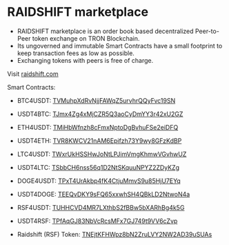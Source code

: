 # RAIDSHIFT marketplace

* RAIDSHIFT marketplace is an order book based decentralized Peer-to-Peer token exchange on TRON Blockchain.
* Its ungoverned and immutable Smart Contracts have a small footprint to keep transaction fees as low as possible.
* Exchanging tokens with peers is free of charge.

Visit [raidshift.com](http://raidshift.com)

Smart Contracts:
* BTC4USDT: [TVMuhpXdRvNjjFAWqZ5urvhrQQyFvc19SN](https://tronscan.io/#/contract/TVMuhpXdRvNjjFAWqZ5urvhrQQyFvc19SN/code)
* USDT4BTC: [TJmx4Zg4xMjCZR5Q3aoCyDmYY3r42xU2GZ](https://tronscan.io/#/contract/TJmx4Zg4xMjCZR5Q3aoCyDmYY3r42xU2GZ/code)

* ETH4USDT: [TMiHbWfnzh8cFmxNptoDgBvhuFSe2eiDFQ](https://tronscan.io/#/contract/TMiHbWfnzh8cFmxNptoDgBvhuFSe2eiDFQ/code)
* USDT4ETH: [TVR8KWCV21nAM6Epifzh73Y9wy8GFzKdBP](https://tronscan.io/#/contract/TVR8KWCV21nAM6Epifzh73Y9wy8GFzKdBP/code)

* LTC4USDT: [TWxrUkHSSHwJoNtLPJimVmgKhmwVGvhwUZ](https://tronscan.io/#/contract/TWxrUkHSSHwJoNtLPJimVmgKhmwVGvhwUZ/code)
* USDT4LTC: [TSbbCH6nss56q1D2NtSKquuNPYZ2ZDyKZg](https://tronscan.io/#/contract/TSbbCH6nss56q1D2NtSKquuNPYZ2ZDyKZg/code)

* DOGE4USDT: [TPxT4UrAkbp4fK4CtjuMmvS9u85HjU7EYq](https://tronscan.io/#/contract/TPxT4UrAkbp4fK4CtjuMmvS9u85HjU7EYq/code)
* USDT4DOGE: [TEEQvDKY9sFQ65xxwhSH4QBkLD2NtwoN4a](https://tronscan.io/#/contract/TEEQvDKY9sFQ65xxwhSH4QBkLD2NtwoN4a/code)

* RSF4USDT: [TUHHCVD4MR7LXthbS2fBBw5bXARhBg4k5G](https://tronscan.io/#/contract/TUHHCVD4MR7LXthbS2fBBw5bXARhBg4k5G/code)
* USDT4RSF: [TPfAqGJ83NbVcRcsMFx7GJ749t9VV6cZvp](https://tronscan.io/#/contract/TPfAqGJ83NbVcRcsMFx7GJ749t9VV6cZvp/code)

* Raidshift (RSF) Token: [TNEjtKFHWpz8bN2ZruLVY2NW2AD39uSUAs](https://tronscan.io/#/contract/TNEjtKFHWpz8bN2ZruLVY2NW2AD39uSUAs/code)